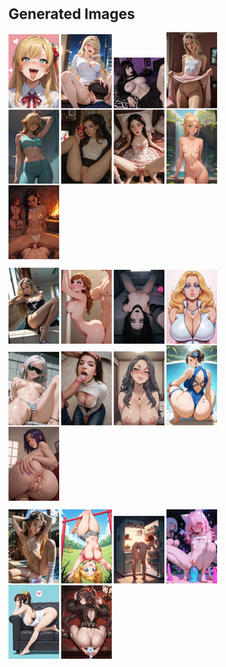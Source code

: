 # Generated Images



<img src="2025_09_11_01_thumb.webp" width="100"/> <img src="2025_09_11_02_thumb.webp" width="100"/> <img src="2025_09_11_03_thumb.webp" width="100"/> <img src="2025_09_11_04_thumb.webp" width="100"/> <img src="2025_09_11_05_thumb.webp" width="100"/> <img src="2025_09_11_06_thumb.webp" width="100"/> <img src="2025_09_11_07_thumb.webp" width="100"/> <img src="2025_09_11_08_thumb.webp" width="100"/> <img src="2025_09_11_09_thumb.webp" width="100"/>

<img src="2025_09_11_10_thumb.webp" width="100"/> <img src="2025_09_11_11_thumb.webp" width="100"/> <img src="2025_09_11_12_thumb.webp" width="100"/> <img src="2025_09_11_13_thumb.webp" width="100"/> <img src="2025_09_11_14_thumb.webp" width="100"/> <img src="2025_09_11_15_thumb.webp" width="100"/> <img src="2025_09_11_16_thumb.webp" width="100"/> <img src="2025_09_11_17_thumb.webp" width="100"/> <img src="2025_09_11_18_thumb.webp" width="100"/>

<img src="2025_09_11_19_thumb.webp" width="100"/> <img src="2025_09_11_20_thumb.webp" width="100"/> <img src="2025_09_11_21_thumb.webp" width="100"/> <img src="2025_09_11_22_thumb.webp" width="100"/> <img src="2025_09_11_23_thumb.webp" width="100"/> <img src="2025_09_11_24_thumb.webp" width="100"/>